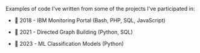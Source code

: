 Examples of code I've written from some of the projects I've participated in:

- 👀 2018 - IBM Monitoring Portal (Bash, PHP, SQL, JavaScript)

- 👀 2021 - Directed Graph Building (Python, SQL)

- 👀 2023 - ML Classification Models (Python)
